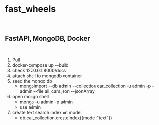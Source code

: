 <h1>fast_wheels</h1>
<br>
<h2>FastAPI, MongoDB, Docker</h2>
<br>


1. Pull 
2. docker-compose up --build 
3. check 127.0.0.1:8000/docs 
4. attach shell to mongodb container
5. seed the mongo db
    - mongoimport --db admin --collection car_collection -u admin -p - admin --file all_cars.json --jsonArray
6. open mongo shell
    - mongo -u admin -p admin
    - use admin 
7. create text search index on model 
    - db.car_collection.createIndex({model:"text"})

